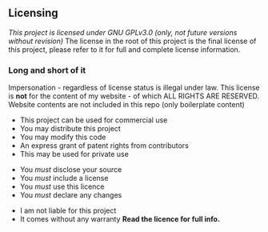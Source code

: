 ## Licensing
*This project is licensed under GNU GPLv3.0 (only, not future versions without revision)* 
The license in the root of this project is the final license of this project, please refer to it for full and complete license information.
### Long and short of it
Impersonation - regardless of license status is illegal under law. This license is **not** for the content of my website - of which ALL RIGHTS ARE RESERVED. Website contents are not included in this repo (only boilerplate content)
+ This project can be used for commercial use
+ You may distribute this project
+ You may modify this code
+ An express grant of patent rights from contributors
+ This may be used for private use
* You *must* disclose your source
* You *must* include a license
* You *must* use this licence
* You *must* declare any changes
- I am not liable for this project
- It comes without any warranty 
**Read the licence for full info.**

